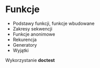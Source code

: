 # Funkcje

* Podstawy funkcji, funkcje wbudowane
* Zakresy sekwencji
* Funkcje anonimowe
* Rekurencja
* Generatory
* Wyjątki

Wykorzystanie **doctest**
